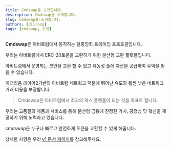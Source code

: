 ```yaml
---
title: Cmdswap을 소개합니다.
description: Cmdswap을 소개합니다.
slug: Cmdswap을-소개합니다.
authors: [dilrong]
tags: [cmdswap, 소개]
---
```


**Cmdswap**은 아비트럼에서 동작하는 탈중앙화 트레이딩 프로토콜입니다.

우리는 아비트럼에서 ERC-20토큰을 교환하기 위한 분산형 교환 플랫폼입니다.

아비트럼에서 운영되는 코인을 교환 할 수 있고 유동성 풀에 자산을 공급하여 수익을 얻을 수 있습니다.

이더리움 레이어2기반의 아비트럼 네트워크 덕분에 뛰어난 속도와 휠씬 낮은 네트워크 거래 비용을 보장합니다.

> Cmdswap은 아비트럼에서 최고의 덱스 플랫폼이 되는 것을 목표로 합니다.

우리는 고품질의 제품과 서비스를 통해 분산형 금융에 진정한 가치, 공정성 및 혁신을 제공하기 위해 노력하고 있습니다.

cmdswap은 누구나 빠르고 안전하게 토큰을 교환할 수 있게 해줍니다.

상세한 사항은 우리 [v1 문서 페이지](http://docs.cmdswap.org/docs/intro)를 참고해주세요.
